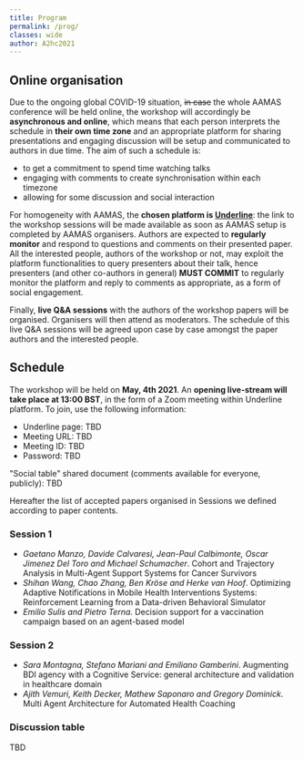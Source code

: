 ```yaml
---
title: Program
permalink: /prog/
classes: wide
author: A2hc2021
---
```


## Online organisation

Due to the ongoing global COVID-19 situation, ~~in case~~ the whole AAMAS conference will be held online, the workshop will accordingly be **asynchronous and online**, which means that each person interprets the schedule in **their own time zone** and an appropriate platform for sharing presentations and engaging discussion will be setup and communicated to authors in due time.
The aim of such a schedule is:
 - to get a commitment to spend time watching talks
 - engaging with comments to create synchronisation within each timezone
 - allowing for some discussion and social interaction

For homogeneity with AAMAS, the **chosen platform is [Underline](https://underline.io)**: the link to the workshop sessions will be made available as soon as AAMAS setup is completed by AAMAS organisers.
Authors are expected to **regularly monitor** and respond to questions and comments on their presented paper.
All the interested people, authors of the workshop or not, may exploit the platform functionalities to query presenters about their talk, hence presenters (and other co-authors in general) **MUST COMMIT** to regularly monitor the platform and reply to comments as appropriate, as a form of social engagement.

Finally, **live Q&A sessions** with the authors of the workshop papers will be organised.
Organisers will then attend as moderators.
The schedule of this live Q&A sessions will be agreed upon case by case amongst the paper authors and the interested people.

## Schedule

The workshop will be held on **May, 4th 2021**.
An **opening live-stream will take place at 13:00 BST**, in the form of a Zoom meeting within Underline platform. To join, use the following information:
 - Underline page: TBD
 - Meeting URL: TBD
 - Meeting ID: TBD
 - Password: TBD

"Social table" shared document (comments available for everyone, publicly): TBD

Hereafter the list of accepted papers organised in Sessions we defined according to paper contents.

### Session 1

 - *Gaetano Manzo, Davide Calvaresi, Jean-Paul Calbimonte, Oscar Jimenez Del Toro and Michael Schumacher*. Cohort and Trajectory Analysis in Multi-Agent Support Systems for Cancer Survivors
 - *Shihan Wang, Chao Zhang, Ben Kröse and Herke van Hoof*. Optimizing Adaptive Notifications in Mobile Health Interventions Systems: Reinforcement Learning from a Data-driven Behavioral Simulator
 - *Emilio Sulis and Pietro Terna*. Decision support for a vaccination campaign based on an agent-based model

### Session 2

 - *Sara Montagna, Stefano Mariani and Emiliano Gamberini*. Augmenting BDI agency with a Cognitive Service: general architecture and validation in healthcare domain
 - *Ajith Vemuri, Keith Decker, Mathew Saponaro and Gregory Dominick*. Multi Agent Architecture for Automated Health Coaching

### Discussion table

 TBD
